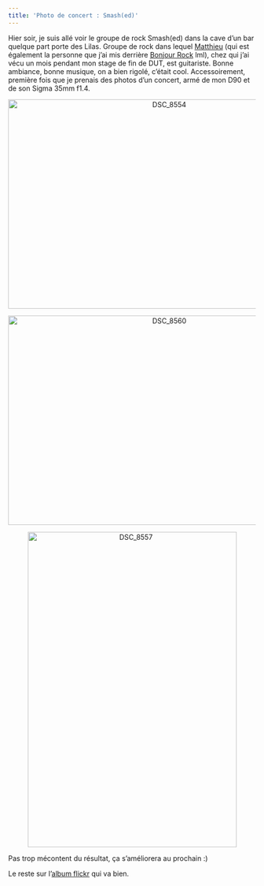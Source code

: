 ```yaml
---
title: 'Photo de concert : Smash(ed)'
---
```

Hier soir, je suis allé voir le groupe de rock Smash(ed) dans la cave d&rsquo;un bar quelque part porte des Lilas. Groupe de rock dans lequel [Matthieu][1] (qui est également la personne que j&rsquo;ai mis derrière [Bonjour Rock][2] lml), chez qui j&rsquo;ai vécu un mois pendant mon stage de fin de DUT, est guitariste. Bonne ambiance, bonne musique, on a bien rigolé, c&rsquo;était cool. Accessoirement, première fois que je prenais des photos d&rsquo;un concert, armé de mon D90 et de son Sigma 35mm f1.4.

<p style="text-align:center;">
  <a href="http://www.flickr.com/photos/dondapo/6203731236/" title="DSC_8554 de Cyril Krylatov, sur Flickr"><img src="http://farm7.static.flickr.com/6165/6203731236_3d30ca4f3d_z.jpg" width="640" height="425" alt="DSC_8554" /></a>
</p>

<!--more-->

<p style="text-align:center;">
  <a href="http://www.flickr.com/photos/dondapo/6203742122/" title="DSC_8560 de Cyril Krylatov, sur Flickr"><img src="http://farm7.static.flickr.com/6007/6203742122_bf7f8f596e_z.jpg" width="640" height="425" alt="DSC_8560" /></a>
</p>

<p style="text-align:center;">
  <a href="http://www.flickr.com/photos/dondapo/6203224515/" title="DSC_8557 de Cyril Krylatov, sur Flickr"><img src="http://farm7.static.flickr.com/6179/6203224515_2706e41572_z.jpg" width="425" height="640" alt="DSC_8557" /></a>
</p>

Pas trop mécontent du résultat, ça s&rsquo;améliorera au prochain :)

Le reste sur l&rsquo;[album flickr][3] qui va bien.

 [1]: http://twitter.com/Chaufforeille
 [2]: https://www.facebook.com/BonjourRock
 [3]: http://www.flickr.com/photos/dondapo/sets/72157627675710175
